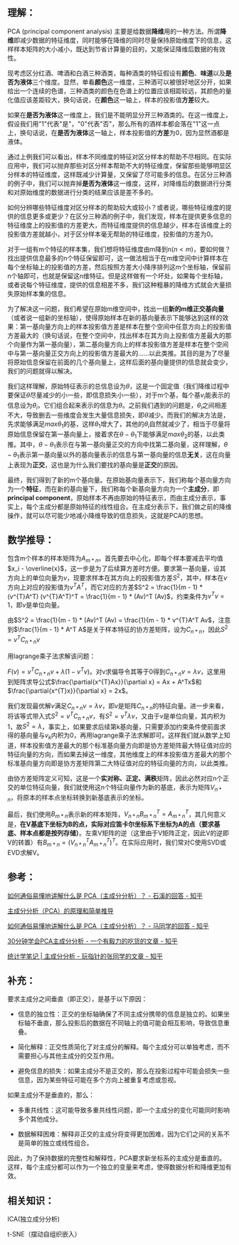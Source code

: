 ## 理解：

PCA (principal component analysis) 主要是给数据**降维**用的一种方法。所谓**降维**即减少数据的特征维度，同时能够在降维的同时尽量保持原始维度下的信息，这样样本矩阵的大小减小，既达到节省计算量的目的，又能保证降维后数据的有效性。

现考虑区分红酒、啤酒和白酒三种酒类，每种酒类的特征假设有**颜色**、**味道**以及**是否为液体**三个维度。显然，单看**颜色**这一维度，三种酒可以被很好地区分开，如果给出一个连续的色谱，三种酒类的颜色在色谱上的位置应该相距较远，其颜色的量化值应该差距较大，换句话说，在**颜色**这一轴上，样本的投影值**方差**较大。

如果在**是否为液体**这一维度上，我们是不能明显分开三种酒类的。在这一维度上，假设我们用"1"代表"是"，"0"代表"否"，那么所有的酒样本都会落在"1"这一点上，换句话说，在**是否为液体**这一轴上，样本投影值的**方差**为0，因为显然酒都是液体。

通过上例我们可以看出，样本不同维度的特征对区分样本的帮助不尽相同。在实际应用中，我们可以抛弃那些对区分样本帮助不大的特征维度，保留那些能够明显区分样本的特征维度，这样既减少计算量，又保留了尽可能多的信息。在区分三种酒的例子中，我们可以抛弃掉**是否为液体**这一维度，这样，对降维后的数据进行分类和对原始维度的数据进行分类的结果应该是差不多的。

如何分辨哪些特征维度对区分样本的帮助较大或较小？或者说，哪些特征维度的提供的信息更多或更少？在区分三种酒的例子中，我们发现，样本在提供更多信息的特征维度上的投影值的方差更大，而特征维度提供的信息越少，样本在该维度上的投影值方差就越小，对于区分样本毫无帮助的特征维度，投影值的方差为0。

对于一组有m个特征的样本集，我们想将特征维度由m降到n($`n < m`$)，要如何做？找出提供信息最多的n个特征保留即可，这一做法相当于在m维空间中计算样本在每个坐标轴上的投影值的方差，然后按照方差大小降序排列这m个坐标轴，保留前n个轴即可，也就是保留这n维特征。但是这样做有一个坏处，如果每个坐标轴，或者说每个特征维度，提供的信息相差不多，我们这种粗暴的降维方式就会大量损失原始样本集的信息。

为了解决这一问题，我们希望在原始m维空间中，找出一组**新的m维正交基向量**（或者说一组新的坐标轴），使得原始样本在新的基向量表示下能够达到这样的效果：第一基向量方向上的样本投影值方差是样本在整个空间中任意方向上的投影值方差最大的（换句话说，在整个空间中，找出样本在其方向上投影值方差最大的那个向量作为第一基向量），第二基向量方向上的样本投影值方差是样本在整个空间中与第一基向量正交方向上的投影值方差最大的……以此类推。其目的是为了尽量将原始信息保留在前面的几个基向量上，这样后面的基向量提供的信息就会变少，我们的问题就得以解决。

我们这样理解，原始特征表示的总信息设为$`\theta`$，这是一个固定值（我们降维过程中要保证$`\theta`$尽量减少的小一些，即信息损失小一些），对于m个基，每个基$`v_i`$能表示的信息设为$`\theta_i`$，它们组合起来表示的信息为$`\theta`$。之前我们遇到的问题是，$`\theta_i`$之间相差不大，导致删去一些维度会发生大量信息损失，即$`\theta`$减少。而我们的解决方法是，先求能够满足$`max{\theta_1}`$的基，这样$`\theta_1`$增大了，其他的$`\theta_i`$自然就减少了，相当于尽量将原始信息保留在第一基向量上，接着求在$`\theta - \theta_1`$下能够满足$`max{\theta_2}`$的基，以此类推。其中，$`\theta - \theta_1`$表示在与第一基向量正交的方向中找第二基向量，这样理解，$`\theta - \theta_1`$表示第一基向量以外的基向量表示的信息与第一基向量的信息**无关**，这在向量上表现为**正交**，这也是为什么我们要找的基向量是**正交**的原因。

最终，我们得到了新的m个基向量。在原始基向量表示下，我们称每个基向量方向为一个**特征**，而在新的基向量下，我们称每个新基向量方向为一个**主成分**，即**principal component**，原始样本不再由原始的特征表示，而由主成分表示，事实上，每个主成分都是原始特征的线性组合。在主成分表示下，我们做之前的降维操作，就可以尽可能少地减小降维导致的信息损失，这就是PCA的思想。

## 数学推导：

包含m个样本的样本矩阵为$`A_{m*n}`$。首先要去中心化，即每个样本要减去平均值$`x_i - \overline{x}`$，这一步是为了后续算方差时方便。要求第一基向量，设其方向上的单位向量为$`v`$，现要求样本在其方向上的投影值方差$`S^2`$，其中，样本在$`v`$方向上对应的投影值为$`v^{T}A^T`$，而它对应的方差$`S^2 = \frac{1}{m - 1} * (v^{T}A^T) (v^{T}A^T)^T = \frac{1}{m - 1} * (Av)^T (Av)`$，约束条件为$`v^{T}v = 1`$，即$`v`$是单位向量。

由$`S^2 = \frac{1}{m - 1} * (Av)^T (Av) = \frac{1}{m - 1} * v^{T}A^T Av`$，注意到$`\frac{1}{m - 1} * A^T A`$是关于样本特征的协方差矩阵，设为$`C_{n*n}`$，因此$`S^2 = v^{T}C_{n*n}v`$

用lagrange乘子法求解该问题：

$`F(v) = v^{T}C_{n*n}v + \lambda(1 - v^{T}v)`$。对v求偏导令其等于0得到$`C_{n*n}v = \lambda v`$，这里用到矩阵求导公式$`\frac{\partial{x^{T}Ax}}{\partial x} = Ax + A^Tx`$和$`\frac{\partial{x^{T}x}}{\partial x} = 2x`$。

我们发现最优解$`v`$满足$`C_{n*n}v = \lambda v`$，即$`v`$是矩阵$`C_{n*n}`$的特征向量。进一步来看，将该等式带入式$`S^2 = v^{T}C_{n*n}v`$，有$`S^2 = v^{T} \lambda v`$，又由于$`v`$是单位向量，其内积为1，故$`S^2 = \lambda`$，事实上，如果要求后续第k基向量，只需要添加约束条件使前面求得的基向量与$`v_k`$内积为0，再用lagrange乘子法求解即可。这样我们就从数学上知道，样本投影值方差最大的那个标准基向量方向即是协方差矩阵最大特征值对应的特征向量的方向，而如果去掉这一维度，其他维度上的样本投影值方差最大的那个标准基向量方向即是协方差矩阵第二大特征值对应的特征向量的方向，以此类推。

由协方差矩阵定义可知，这是一个**实对称、正定、满秩**矩阵，因此必然对应n个正交的单位特征向量，我们就使用这n个特征向量作为新的基底，表示为矩阵$`V_{n*n}`$，将原本的样本点坐标转换到新基底表示的坐标。

最后，我们使用$`B_{m*n}`$表示新的样本矩阵，$` V_{n*n} B_{m*n}^T = A_{m*n}^T`$，其几何意义是，**在V基底下坐标为B的点，实际对应笛卡尔坐标系下坐标为A的点（要求基底、样本点都是按列存储）**。左乘V矩阵的逆（这里由于V矩阵正定，因此V的逆即V的转置）有$`B_{m*n} = (V_{n*n}^T A_{m*n}^T)^T`$。在实际应用时，我们常对C使用SVD或EVD求解V。

## 参考：
[如何通俗易懂地讲解什么是 PCA（主成分分析）？ - 石溪的回答 - 知乎](https://www.zhihu.com/question/41120789/answer/1304023183)

[主成分分析（PCA）的原理和简单推导](https://www.bilibili.com/video/BV1X54y1R7g7/?spm_id_from=333.337.search-card.all.click&vd_source=bd9b0c20658086a80ddce73476f5c881)

[如何通俗易懂地讲解什么是 PCA（主成分分析）？ - 马同学的回答 - 知乎](https://www.zhihu.com/question/41120789/answer/481966094)

[30分钟学会PCA主成分分析 - 一个有毅力的吃货的文章 - 知乎](https://zhuanlan.zhihu.com/p/149902727)

[统计学笔记 | 主成分分析 - 玩指针的张同学的文章 - 知乎](https://zhuanlan.zhihu.com/p/430296241)

## 补充：

要求主成分之间垂直（即正交），是基于以下原因：

- 信息的独立性：正交的坐标轴确保了不同主成分携带的信息是独立的。如果坐标轴不垂直，那么投影后的数据在不同轴上的值可能会相互影响，导致信息重叠。

- 简化解释：正交性质简化了对主成分的解释。每个主成分可以单独考虑，而不需要担心与其他主成分的交互作用。

- 避免信息的损失：如果主成分不是正交的，那么在投影过程中可能会损失一些信息，因为某些特征可能在多个方向上被重复考虑或忽视。

如果主成分不是垂直的，那么：

- 多重共线性：这可能导致多重共线性问题，即一个主成分的变化可能同时影响多个其他成分。

- 数据解释困难：解释非正交的主成分将变得更加困难，因为它们之间的关系不是简单的独立或线性组合。

因此，为了保持数据的完整性和解释性，PCA要求新坐标系的主成分是垂直的。这样，每个主成分都可以作为一个独立的变量来考虑，使得数据分析和降维更加有效。

## 相关知识：

ICA(独立成分分析)

t-SNE（摆动自组织嵌入）
